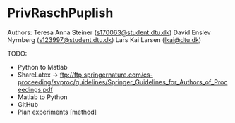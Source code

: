 # PrivRaschPuplish

Authors:
Teresa Anna Steiner (s170063@student.dtu.dk)
David Enslev Nyrnberg (s123997@student.dtu.dk)
Lars Kai Larsen (lkai@dtu.dk)

TODO:
- Python to Matlab
- ShareLatex -> ftp://ftp.springernature.com/cs-proceeding/svproc/guidelines/Springer_Guidelines_for_Authors_of_Proceedings.pdf
- Matlab to Python
- GitHub
- Plan experiments [method]

